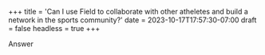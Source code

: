 +++
title = 'Can I use Field to collaborate with other atheletes and build a network in the sports community?'
date = 2023-10-17T17:57:30-07:00
draft = false
headless = true
+++

Answer
